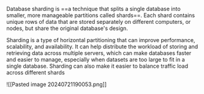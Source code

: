 Database sharding is ==a technique that splits a single database into smaller, more manageable partitions called shards==. Each shard contains unique rows of data that are stored separately on different computers, or nodes, but share the original database's design. 

Sharding is a type of horizontal partitioning that can improve performance, scalability, and availability. It can help distribute the workload of storing and retrieving data across multiple servers, which can make databases faster and easier to manage, especially when datasets are too large to fit in a single database. Sharding can also make it easier to balance traffic load across different shards



![[Pasted image 20240721190053.png]]